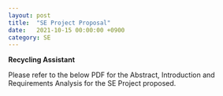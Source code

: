 ```yaml
---
layout: post
title:  "SE Project Proposal"
date:   2021-10-15 00:00:00 +0900
category: SE
---
```


**Recycling Assistant**

Please refer to the below PDF for the Abstract, Introduction and Requirements Analysis for the SE Project proposed.

<object data="{{ site.baseurl }}/files/recycling-assistant-proposal.pdf" width="800" height="800" type='application/pdf'/></object>
